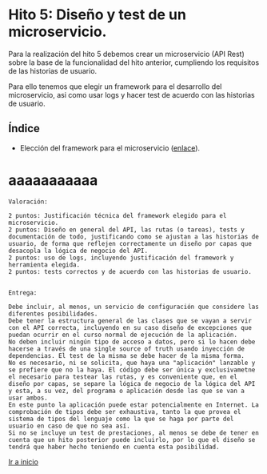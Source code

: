 # Hito 5: Diseño y test de un microservicio.

Para la realización del hito 5 debemos crear un microservicio (API Rest) sobre la base de la funcionalidad del hito anterior, cumpliendo los requisitos de las historias de usuario.

Para ello tenemos que elegir un framework para el desarrollo del microservicio, asi como usar logs y hacer test de acuerdo con las historias de usuario.

 
## Índice

- Elección del framework para el microservicio ([enlace](1_selectFW.md)).

# aaaaaaaaaaa
    Valoración:

    2 puntos: Justificación técnica del framework elegido para el microservicio.
    2 puntos: Diseño en general del API, las rutas (o tareas), tests y documentación de todo, justificando como se ajustan a las historias de usuario, de forma que reflejen correctamente un diseño por capas que desacopla la lógica de negocio del API.
    2 puntos: uso de logs, incluyendo justificación del framework y herramienta elegida.
    2 puntos: tests correctos y de acuerdo con las historias de usuario.


    Entrega:
    
    Debe incluir, al menos, un servicio de configuración que considere las diferentes posibilidades.
    Debe tener la estructura general de las clases que se vayan a servir con el API correcta, incluyendo en su caso diseño de excepciones que puedan ocurrir en el curso normal de ejecución de la aplicación.
    No deben incluir ningún tipo de acceso a datos, pero si lo hacen debe hacerse a través de una single source of truth usando inyección de dependencias. El test de la misma se debe hacer de la misma forma.
    No es necesario, ni se solicita, que haya una "aplicación" lanzable y se prefiere que no la haya. El código debe ser única y exclusivametne el necesario para testear las rutas, y es conveniente que, en el diseño por capas, se separe la lógica de negocio de la lógica del API y esta, a su vez, del programa o aplicación desde las que se van a usar ambos.
    En este punto la aplicación puede estar potencialmente en Internet. La comprobación de tipos debe ser exhaustiva, tanto la que provea el sistema de tipos del lenguaje como la que se haga por parte del usuario en caso de que no sea así.
    Si no se incluye un test de prestaciones, al menos se debe de tener en cuenta que un hito posterior puede incluirlo, por lo que el diseño se tendrá que haber hecho teniendo en cuenta esta posibilidad.



[Ir a inicio](../../README.md)
